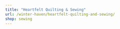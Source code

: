 ```yaml
---
title: "Heartfelt Quilting & Sewing"
url: /winter-haven/heartfelt-quilting-and-sewing/
shop: sewing
---
```

